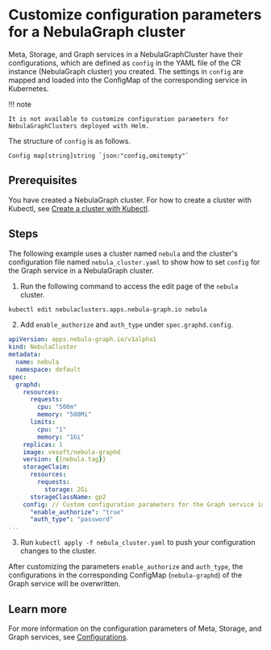 # Customize configuration parameters for a NebulaGraph cluster

Meta, Storage, and Graph services in a NebulaGraphCluster have their configurations, which are defined as `config` in the YAML file of the CR instance (NebulaGraph cluster) you created. The settings in `config` are mapped and loaded into the ConfigMap of the corresponding service in Kubernetes.

!!! note

    It is not available to customize configuration parameters for NebulaGraphClusters deployed with Helm.

The structure of `config` is as follows.

```
Config map[string]string `json:"config,omitempty"`
```
## Prerequisites

You have created a NebulaGraph cluster. For how to create a cluster with Kubectl, see [Create a cluster with Kubectl](../3.deploy-nebula-graph-cluster/3.1create-cluster-with-kubectl.md). 


## Steps

The following example uses a cluster named `nebula` and the cluster's configuration file named `nebula_cluster.yaml` to show how to set `config` for the Graph service in a NebulaGraph cluster.

1. Run the following command to access the edit page of the `nebula` cluster.
   
  ```bash
  kubectl edit nebulaclusters.apps.nebula-graph.io nebula
  ```

2. Add `enable_authorize` and `auth_type` under `spec.graphd.config`.

  ```yaml
  apiVersion: apps.nebula-graph.io/v1alpha1
  kind: NebulaCluster
  metadata:
    name: nebula
    namespace: default
  spec:
    graphd:
      resources:
        requests:
          cpu: "500m"
          memory: "500Mi"
        limits:
          cpu: "1"
          memory: "1Gi"
      replicas: 1
      image: vesoft/nebula-graphd
      version: {{nebula.tag}}
      storageClaim:
        resources:
          requests:
            storage: 2Gi
        storageClassName: gp2
      config: // Custom configuration parameters for the Graph service in a cluster.
        "enable_authorize": "true"
        "auth_type": "password"
  ...
  ```

3. Run `kubectl apply -f nebula_cluster.yaml` to push your configuration changes to the cluster.

  After customizing the parameters `enable_authorize` and `auth_type`, the configurations in the corresponding ConfigMap (`nebula-graphd`) of the Graph service will be overwritten.

## Learn more

For more information on the configuration parameters of Meta, Storage, and Graph services, see [Configurations](../../5.configurations-and-logs/1.configurations/1.configurations.md).

